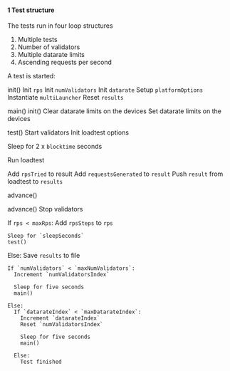 #### 1 Test structure

The tests run in four loop structures

1. Multiple tests
2. Number of validators
3. Multiple datarate limits
4. Ascending requests per second

A test is started:


init()
  Init `rps`
  Init `numValidators`
  Init `datarate`
  Setup `platformOptions`
  Instantiate `multiLauncher`
  Reset `results`

main()
  init()
  Clear datarate limits on the devices
  Set datarate limits on the devices

test()
  Start validators
  Init loadtest options

  Sleep for 2 x `blocktime` seconds

  Run loadtest

  Add `rpsTried` to result
  Add `requestsGenerated` to `result`
  Push `result` from loadtest to `results`

  advance()

advance()
  Stop validators

  If `rps < maxRps`:
    Add `rpsSteps` to `rps`

    Sleep for `sleepSeconds`
    test()

  Else:
    Save `results` to file

    If `numValidators` < `maxNumValidators`:
      Increment `numValidatorsIndex`

      Sleep for five seconds
      main()

    Else:
      If `datarateIndex` < `maxDatarateIndex`:
        Increment `datarateIndex`
        Reset `numValidatorsIndex`

        Sleep for five seconds
        main()

      Else:
        Test finished
